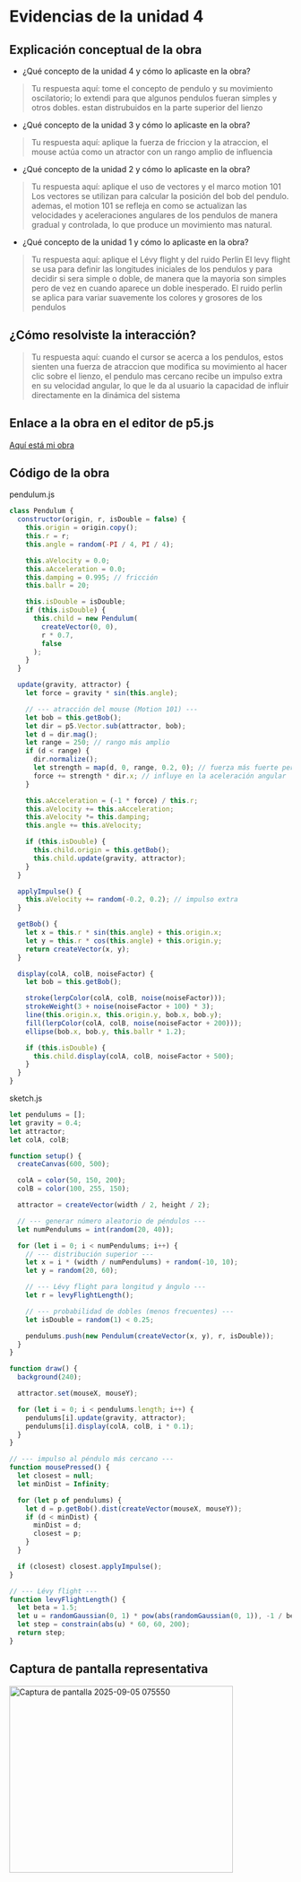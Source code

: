 # Evidencias de la unidad 4

## Explicación conceptual de la obra

* ¿Qué concepto de la unidad 4 y cómo lo aplicaste en la obra?
> Tu respuesta aquí: tome el concepto de pendulo y su movimiento oscilatorio; lo extendi para que algunos pendulos fueran simples y otros dobles. estan distrubuidos en la parte superior del lienzo 
>

* ¿Qué concepto de la unidad 3 y cómo lo aplicaste en la obra?
> Tu respuesta aquí: aplique la fuerza de friccion y la atraccion, el mouse actúa como un atractor con un rango amplio de influencia
>

* ¿Qué concepto de la unidad 2 y cómo lo aplicaste en la obra?
> Tu respuesta aquí: aplique el uso de vectores y el marco motion 101
> Los vectores se utilizan para calcular la posición del bob del pendulo. ademas, el motion 101 se refleja en como se actualizan las velocidades y aceleraciones angulares de los pendulos de manera gradual y controlada, lo que produce un movimiento mas natural.

* ¿Qué concepto de la unidad 1 y cómo lo aplicaste en la obra?
> Tu respuesta aquí: aplique el Lévy flight y del ruido Perlin
> El levy flight se usa para definir las longitudes iniciales de los pendulos y para decidir si sera simple o doble, de manera que la mayoria son simples pero de vez en cuando aparece un doble inesperado. El ruido perlin se aplica para variar suavemente los colores y grosores de los pendulos

## ¿Cómo resolviste la interacción?
> Tu respuesta aquí: cuando el cursor se acerca a los pendulos, estos sienten una fuerza de atraccion que modifica su movimiento
> al hacer clic sobre el lienzo, el pendulo mas cercano recibe un impulso extra en su velocidad angular, lo que le da al usuario la capacidad de influir directamente en la dinámica del sistema

## Enlace a la obra en el editor de p5.js

[Aquí está mi obra](https://editor.p5js.org/valeria804/sketches/7YWMo8-1J)

## Código de la obra 

pendulum.js

``` js
class Pendulum {
  constructor(origin, r, isDouble = false) {
    this.origin = origin.copy();
    this.r = r;
    this.angle = random(-PI / 4, PI / 4);

    this.aVelocity = 0.0;
    this.aAcceleration = 0.0;
    this.damping = 0.995; // fricción
    this.ballr = 20;

    this.isDouble = isDouble;
    if (this.isDouble) {
      this.child = new Pendulum(
        createVector(0, 0),
        r * 0.7,
        false
      );
    }
  }

  update(gravity, attractor) {
    let force = gravity * sin(this.angle);

    // --- atracción del mouse (Motion 101) ---
    let bob = this.getBob();
    let dir = p5.Vector.sub(attractor, bob);
    let d = dir.mag();
    let range = 250; // rango más amplio
    if (d < range) {
      dir.normalize();
      let strength = map(d, 0, range, 0.2, 0); // fuerza más fuerte pero suave
      force += strength * dir.x; // influye en la aceleración angular
    }

    this.aAcceleration = (-1 * force) / this.r;
    this.aVelocity += this.aAcceleration;
    this.aVelocity *= this.damping;
    this.angle += this.aVelocity;

    if (this.isDouble) {
      this.child.origin = this.getBob();
      this.child.update(gravity, attractor);
    }
  }

  applyImpulse() {
    this.aVelocity += random(-0.2, 0.2); // impulso extra
  }

  getBob() {
    let x = this.r * sin(this.angle) + this.origin.x;
    let y = this.r * cos(this.angle) + this.origin.y;
    return createVector(x, y);
  }

  display(colA, colB, noiseFactor) {
    let bob = this.getBob();

    stroke(lerpColor(colA, colB, noise(noiseFactor)));
    strokeWeight(3 + noise(noiseFactor + 100) * 3);
    line(this.origin.x, this.origin.y, bob.x, bob.y);
    fill(lerpColor(colA, colB, noise(noiseFactor + 200)));
    ellipse(bob.x, bob.y, this.ballr * 1.2);

    if (this.isDouble) {
      this.child.display(colA, colB, noiseFactor + 500);
    }
  }
}

```

sketch.js

```js
let pendulums = [];
let gravity = 0.4;
let attractor;
let colA, colB;

function setup() {
  createCanvas(600, 500);

  colA = color(50, 150, 200);
  colB = color(100, 255, 150);

  attractor = createVector(width / 2, height / 2);

  // --- generar número aleatorio de péndulos ---
  let numPendulums = int(random(20, 40));

  for (let i = 0; i < numPendulums; i++) {
    // --- distribución superior ---
    let x = i * (width / numPendulums) + random(-10, 10);
    let y = random(20, 60);

    // --- Lévy flight para longitud y ángulo ---
    let r = levyFlightLength();

    // --- probabilidad de dobles (menos frecuentes) ---
    let isDouble = random(1) < 0.25;

    pendulums.push(new Pendulum(createVector(x, y), r, isDouble));
  }
}

function draw() {
  background(240);

  attractor.set(mouseX, mouseY);

  for (let i = 0; i < pendulums.length; i++) {
    pendulums[i].update(gravity, attractor);
    pendulums[i].display(colA, colB, i * 0.1);
  }
}

// --- impulso al péndulo más cercano ---
function mousePressed() {
  let closest = null;
  let minDist = Infinity;

  for (let p of pendulums) {
    let d = p.getBob().dist(createVector(mouseX, mouseY));
    if (d < minDist) {
      minDist = d;
      closest = p;
    }
  }

  if (closest) closest.applyImpulse();
}

// --- Lévy flight ---
function levyFlightLength() {
  let beta = 1.5;
  let u = randomGaussian(0, 1) * pow(abs(randomGaussian(0, 1)), -1 / beta);
  let step = constrain(abs(u) * 60, 60, 200);
  return step;
}

```

## Captura de pantalla representativa


<img width="399" height="333" alt="Captura de pantalla 2025-09-05 075550" src="https://github.com/user-attachments/assets/69a1db1d-eadf-4454-9c4a-bad69ca891e7" />















